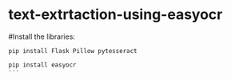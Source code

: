 # text-extrtaction-using-easyocr
#Install the libraries:
```
pip install Flask Pillow pytesseract
```
``` bash
pip install easyocr
'''
